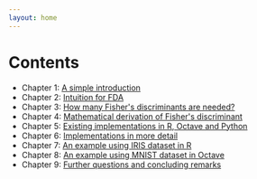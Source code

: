 ```yaml
---
layout: home
---
```


# Contents

- Chapter 1: [A simple introduction](chapter1.html)
- Chapter 2: [Intuition for FDA](chapter2.html)
- Chapter 3: [How many Fisher's discriminants are needed?](chapter3.html)
- Chapter 4: [Mathematical derivation of Fisher's discriminant](chapter4.html)
- Chapter 5: [Existing implementations in R, Octave and Python](chapter5.html)
- Chapter 6: [Implementations in more detail](chapter6.html)
- Chapter 7: [An example using IRIS dataset in R](chapter7.html)
- Chapter 8: [An example using MNIST dataset in Octave](chapter8.html)
- Chapter 9: [Further questions and concluding remarks](chapter9.html)
